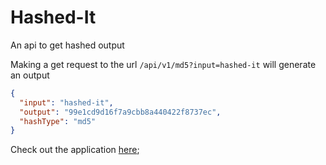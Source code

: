 # Hashed-It

An api to get hashed output

Making a get request to the url `/api/v1/md5?input=hashed-it` will generate an output

```json
{
  "input": "hashed-it",
  "output": "99e1cd9d16f7a9cbb8a440422f8737ec",
  "hashType": "md5"
}
``` 

Check out the application [here](https://sleepy-dusk-40584.herokuapp.com/api/v1/md5?input=hashed-it);